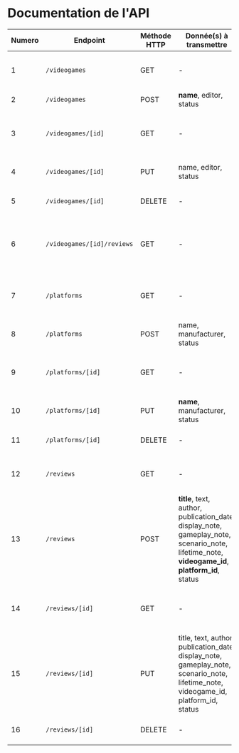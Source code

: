 # Documentation de l'API

| Numero | Endpoint | Méthode HTTP | Donnée(s) à transmettre | Description |
|--|--|--|--|--|
| 1 | `/videogames` | GET | - | Récupération des données de tous les jeux vidéos |
| 2 | `/videogames` | POST | **name**, editor, status | Ajout d'un jeu vidéo |
| 3 | `/videogames/[id]` | GET | - | Récupération des données du jeu vidéo dont l'id est fourni |
| 4 | `/videogames/[id]` | PUT | name, editor, status | Mise à jour d'un jeu vidéo |
| 5 | `/videogames/[id]` | DELETE | - | Suppression d'un jeu vidéo |
| 6 | `/videogames/[id]/reviews` | GET | - | Récupération les données des critiques du jeu vidéo dont l'id est fourni |
| 7 | `/platforms` | GET | - | Récupération des données de toutes les plate-formes |
| 8 | `/platforms` | POST | name, manufacturer, status | Ajout d'une plate-forme |
| 9 | `/platforms/[id]` | GET | - | Récupération des données de la plate-forme dont l'id est fourni |
| 10 | `/platforms/[id]` | PUT | **name**, manufacturer, status | Mise à jour d'une plate-forme |
| 11 | `/platforms/[id]` | DELETE | - | Suppression d'une plate-forme |
| 12 | `/reviews` | GET | - | Récupération des données de toutes les critiques |
| 13 | `/reviews` | POST | **title**, text, author, publication_date, display_note, gameplay_note, scenario_note, lifetime_note, **videogame_id**, **platform_id**, status | Ajout d'une critique |
| 14 | `/reviews/[id]` | GET | - | Récupération des données de la critique dont l'id est fourni |
| 15 | `/reviews/[id]` | PUT | title, text, author, publication_date, display_note, gameplay_note, scenario_note, lifetime_note, videogame_id, platform_id, status | Mise à jour d'une critique |
| 16 | `/reviews/[id]` | DELETE | - | Suppression d'une critique |